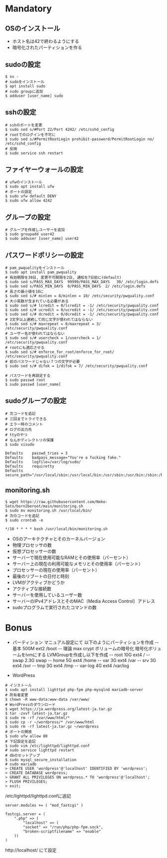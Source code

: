 # Mandatory
## OSのインストール
- ホスト名は42で終わるようにする
- 暗号化されたパーティションを作る

## sudoの設定
```
$ su -
# sudoをインストール
$ apt install sudo
# sudo groupに追加
$ adduser [user_name] sudo
```

## sshの設定
```
# sshのポートを変更
$ sudo sed s/#Port 22/Port 4242/ /etc/sshd_config
# rootでのログインを不可に
$ sudo sed s/#PermitRootLogin prohibit-password/PermitRootLogin no/ /etc/sshd_config
# 反映
$ sudo service ssh restart
```

## ファイヤーウォールの設定
```
# ufwのインストール
$ sudo apt install ufw
# ポートの設定
$ sudo ufw default DENY
$ sudo ufw allow 4242
```

## グループの設定
```
# グループを作成しユーザーを追加
$ sudo groupadd user42
$ sudo adduser [user_name] user42
```

## パスワードポリシーの設定
```
# pam_pwqualityをインストール
$ sudo apt install pam_pwquality
# 有効期限を30日, 変更不可期限を2日, 通知を7日前に(default)
$ sudo sed s/PASS_MAX_DAYS  99999/PASS_MAX_DAYS   30/ /etc/login.defs
$ sudo sed s/PASS_MIN_DAYS  0/PASS_MIN_DAYS  2/ /etc/login.defs
# 長さの最小値を10に
$ sudo sed s/# minlen = 8/minlen = 10/ /etc/security/pwquality.conf
# 大小英数が含まれている必要がある
$ sudo sed s/# lcredit = 0/lcredit = -1/ /etc/security/pwquality.conf
$ sudo sed s/# ucredit = 0/ucredit = -1/ /etc/security/pwquality.conf
$ sudo sed s/# dcredit = 0/dcredit = -1/ /etc/security/pwquality.conf
# 3文字以上連続して同じ文字が使われてはならない
$ sudo sed s/# maxrepeat = 0/maxrepeat = 3/ /etc/security/pwquality.conf
# ユーザー名が使われてはならない
$ sudo sed s/# usercheck = 1/usercheck = 1/ /etc/security/pwquality.conf
# rootにも適応させる
$ sudo sed s/# enforce_for_root/enforce_for_root/ /etc/security/pwquality.conf
# 前のパスワードじゃない７つの文字が必要
$ sudo sed s/# difok = 1/difok = 7/ /etc/security/pwquality.conf

# パスワードを再設定する
$ sudo passwd root
$ sudo passwd [user_name]
```

## sudoグループの設定
```
# 次コードを追記
# 三回までトライできる
# エラー時のコメント
# ログの出力先
# ttyのやつ
# なんかディレクトリの保護
$ sudo visudo
```
```
Defaults	passwd_tries = 3
Defaults	badpass_message="You're a fucking fake."
Defaults	logfile=/var/log/sudo/
Defaults	requiretty
Defaults	secure_path="/usr/local/sbin:/usr/local/bin:/usr/sbin:/usr/bin:/sbin:/bin:/snap/bin"
```

## monitoring.sh
```
$ wget https://raw.githubusercontent.com/Neko-Sato/born2beroot/main/monitoring.sh
$ sudo mv monitoring.sh /usr/local/bin/ 
# 次のコードを追記
$ sudo crontab -e
```
```
*/10 * * * * bash /usr/local/bin/monitoring.sh
```
- OSのアーキテクチャとそのカーネルバージョン
- 物理プロセッサの数
- 仮想プロセッサーの数
- サーバーで現在使用可能なRAMとその使用率（パーセント）
- サーバー上の現在の利用可能なメモリとその使用率（パーセント）
- プロセッサーの現在の使用率（パーセント）
- 最後のリブートの日付と時刻
- LVMがアクティブかどうか
- アクティブな接続数
- サーバーを使用しているユーザー数
- サーバーのIPv4アドレスとそのMAC（Media Access Control）アドレス
- sudoプログラムで実行されたコマンドの数

# Bonus
- パーティション
マニュアル設定にて
以下のようにパーティションを作成
-- 基本	500M	ext2 /boot
-- 理論	max		crypt
ボリュームの暗号化
暗号化ボリュームをlvmにする
LVMGroupを作成し以下を作成
-- root		10G		ext4 /
-- swap		2.3G	swap
-- home		5G		ext4 /home
-- var		3G		ext4 /var
-- srv		3G		ext4 /svr
-- tmp		3G		ext4 /tmp
-- var-log	4G		ext4 /var/log

- WordPress
```
# インストール
$ sudo apt install lighttpd php-fpm php-mysqlnd mariadb-server
# 所有者変更
$ chown -R www-data:www-data /var/www/
# WordPressのダウンロード
$ wget https://ja.wordpress.org/latest-ja.tar.gz
$ tar -zxvf latest-ja.tar.gz
$ sudo rm -rf /var/www/html/*
$ sudo cp -r ~/wordpress/* /var/www/html
$ sudo rm -rf latest-ja.tar.gz ~/wordpress
# ポートの開放
$ sudo ufw allow 80
# 下記設定を追記
$ sudo vim /etc/lighttpd/lighttpd.conf
# sudo service lighttpd restart
# dbのセットアップ
$ sudo mysql_secure_installation
# sudo mariadb
> CREATE USER 'wordpress'@'localhost' IDENTIFIED BY 'wordpress';
> CREATE DATABASE wordpress;
> GRANT ALL PRIVILEGES ON wordpress.* TO 'wordpress'@'localhost';
> FLUSH PRIVILEGES;
> exit;
```

/etc/lighttpd/lighttpd.confに追記
```
server.modules += ( "mod_fastcgi" )

fastcgi.server = (
	".php" => (
		"localhost" => ( 
		"socket" => "/run/php/php-fpm.sock",
		"broken-scriptfilename" => "enable"
	))
)
```
http://localhost/
にて設定